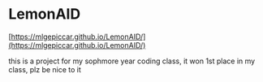 # LemonAID

[https://mlgepiccar.github.io/LemonAID/](https://mlgepiccar.github.io/LemonAID/)

this is a project for my sophmore year coding class, it won 1st place in my class, plz be nice to it
